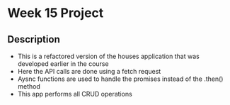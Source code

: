 # Week 15 Project

## Description
- This is a refactored version of the houses application that was developed earlier in the course
- Here the API calls are done using a fetch request
- Aysnc functions are used to handle the promises instead of the .then() method
- This app performs all CRUD operations